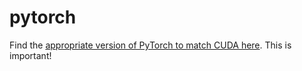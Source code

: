 pytorch
=======

Find the [appropriate version of PyTorch to match CUDA here](https://pytorch.org/get-started/locally/). This is important!
